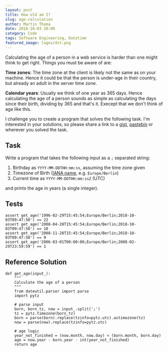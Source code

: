```yaml
---
layout: post
title: How old am I?
slug: age-calculation
author: Martin Thoma
date: 2018-10-03 20:00
category: Code
tags: Software Engineering, Datetime
featured_image: logos/dst.png
---
```

Calculating the age of a person in a web service is harder than one might think
to get right. Things you must be aware of are:

**Time zones**: The time zone at the client is likely not the same as on your
machine. Hence it could be that the person is under-age in their country, but
already an adult in the server time zone.

**Calendar years**: Usually we think of one year as 365 days. Hence
calculating the age of a person sounds as simple as calculating the days since
their birth, dividing by 365 and that's it. Execept that we don't think of age
like this.

I challenge you to create a program that solves the following task. I'm interested
in your solutions, so please share a link to a [gist](https://gist.github.com/), [pastebin](https://pastebin.com/)
or wherever you solved the task.


## Task

Write a program that takes the following input as a `;` separated string:

1. Birthday as `YYYY-MM-DDTHH:mm:ss`, assuming the time zone given
2. Timezone of Birth ([IANA name](https://en.wikipedia.org/wiki/List_of_tz_database_time_zones), e.g. `Europe/Berlin`)
3. Current time as `YYYY-MM-DDTHH:mm:ssZ` (UTC)

and prints the age in years (a single integer).


## Tests

```
assert get_age('1996-02-29T15:45:54;Europe/Berlin;2018-10-03T09:47:50') == 22
assert get_age('2008-04-28T15:45:54;Europe/Berlin;2018-10-03T09:47:50') == 10
assert get_age('2008-11-28T15:45:54;Europe/Berlin;2018-10-03T09:47:50') == 9
assert get_age('2006-03-01T00:00:00;Europe/Berlin;2008-02-29T23:59:59') == 1
```


## Reference Solution

```
def get_age(input_):
    """
    Calculate the age of a person
    """
    from dateutil.parser import parse
    import pytz

    # parse input
    born, born_tz, now = input_.split(';')
    tz = pytz.timezone(born_tz)
    born = parse(born).replace(tzinfo=pytz.utc).astimezone(tz)
    now = parse(now).replace(tzinfo=pytz.utc)

    # age logic
    year_not_finished = (now.month, now.day) < (born.month, born.day)
    age = now.year - born.year - int(year_not_finished)
    return age

```
